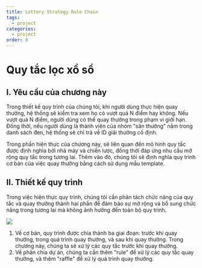 ```yaml
---
title: Lottery Strategy Rule Chain
tags:
  - project
categories:
  - project
order: 8
---
```

# Quy tắc lọc xổ sổ

## **I. Yêu cầu của chương này**

Trong thiết kế quy trình của chúng tôi, khi người dùng thực hiện quay thưởng, hệ thống sẽ kiểm tra xem họ có vượt quá N điểm hay không. Nếu vượt quá N điểm, người dùng có thể quay thưởng trong phạm vi giới hạn. Đồng thời, nếu người dùng là thành viên của nhóm "săn thưởng" nằm trong danh sách đen, hệ thống sẽ chỉ trả về ID giải thưởng cố định.

Trong phần hiện thực của chương này, sẽ liên quan đến mô hình quy tắc được định nghĩa bởi nhà máy và chiến lược, đồng thời đáp ứng nhu cầu mở rộng quy tắc trong tương lai. Thêm vào đó, chúng tôi sẽ định nghĩa quy trình cơ bản của việc quay thưởng bằng cách sử dụng mẫu template.

## **II. Thiết kế quy trình**

Trong việc hiện thực quy trình, chúng tôi cần phân tách chức năng của quy tắc và quay thưởng thành hai phần để đảm bảo sự mở rộng và bổ sung chức năng trong tương lai mà không ảnh hưởng đến toàn bộ quy trình.

![](https://article-images.zsxq.com/FjnUs31XtazuiWSDMxdhKNtfTAyZ)


1. Về cơ bản, quy trình được chia thành ba giai đoạn: trước khi quay thưởng, trong quá trình quay thưởng, và sau khi quay thưởng. Trong chương này, chúng ta sẽ xử lý các quy tắc trước khi quay thưởng.
2. Về phân chia dự án, chúng ta cần thêm "rule" để xử lý các quy tắc quay thưởng, và thêm "raffle" để xử lý quá trình quay thưởng.
